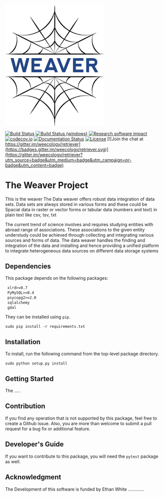<img src="https://github.com/henrykironde/Logos/blob/master/resource/Weaver_logo.png?raw=true" alt="logo" width="320">

[![Build Status](https://travis-ci.org/weecology/retriever.svg?branch=master)](https://travis-ci.org/weecology/retriever)
[![Build Status (windows)](https://ci.appveyor.com/api/projects/status/qetgo4jxa5769qtb/branch/master?svg=true)](https://ci.appveyor.com/project/ethanwhite/retriever/branch/master)
[![Research software impact](http://depsy.org/api/package/pypi/retriever/badge.svg)](http://depsy.org/package/python/retriever)
[![codecov.io](https://codecov.io/github/weecology/retriever/coverage.svg?branch=master)](https://codecov.io/github/weecology/retriever?branch=master)
[![Documentation Status](https://readthedocs.org/projects/retriever/badge/?version=latest)](http://retriever.readthedocs.io/en/latest/?badge=latest)
[![License](http://img.shields.io/badge/license-MIT-blue.svg)](https://raw.githubusercontent.com/weecology/retriever/master/LICENSE)
[![Join the chat at https://gitter.im/weecology/retriever](https://badges.gitter.im/weecology/retriever.svg)](https://gitter.im/weecology/retriever?utm_source=badge&utm_medium=badge&utm_campaign=pr-badge&utm_content=badge)

# The Weaver Project

This is the weaver
The Data weaver offers robust data integration of data sets.
Data sets are always stored in various forms and these could be Spacial data in raster or vector forms or tabular data (numbers and text) in plain text like csv, tsv, txt
 
The current trend of science involves and requires studying entities with abroad range of associations. 
These associations to the given entity understudy could be achieved through collecting and integrating various sources and forms of data.
The data weaver handles the finding and integration of the data and installing  and hence providing a unified platform to integrate heterogeneous data sources on different data storage systems 
 

Dependencies
------------

This package depends on the following packages:

     xlrd>=0.7
     PyMySQL>=0.4
     psycopg2>=2.0
     sqlalchemy
     gdal

They can be installed using ``pip``.

    sudo pip install -r requirements.txt



Installation
------------

To install, run the following command from the top-level package
directory.
 

    sudo python setup.py install

Getting Started
---------------

The .....



Contribution
------------

If you find any operation that is not supported by this package, feel
free to create a Github issue. Also, you are more than welcome to submit
a pull request for a bug fix or additional feature.

Developer's Guide
--------------


If you want to contribute to this package, you will need the ``pytest``
package as well.

 
Acknowledgment
--------------

The Development of this software is funded by Ethan White .............
